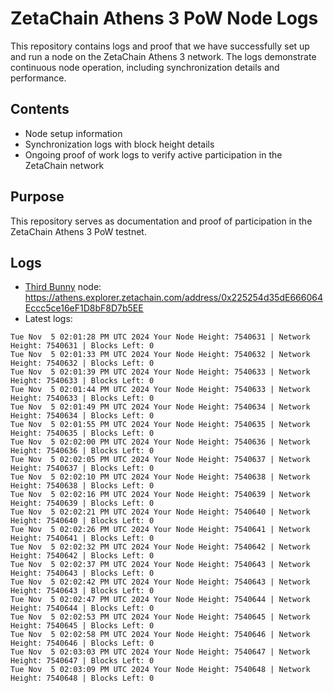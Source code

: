# ZetaChain Athens 3 PoW Node Logs
This repository contains logs and proof that we have successfully set up and run a node on the ZetaChain Athens 3 network. The logs demonstrate continuous node operation, including synchronization details and performance.

## Contents
- Node setup information
- Synchronization logs with block height details
- Ongoing proof of work logs to verify active participation in the ZetaChain network

## Purpose
This repository serves as documentation and proof of participation in the ZetaChain Athens 3 PoW testnet.

## Logs

- [Third Bunny](https://thirdbunny.xyz/) node: https://athens.explorer.zetachain.com/address/0x225254d35dE666064Eccc5ce16eF1D8bF8D7b5EE
- Latest logs:
```
Tue Nov  5 02:01:28 PM UTC 2024 Your Node Height: 7540631 | Network Height: 7540631 | Blocks Left: 0
Tue Nov  5 02:01:33 PM UTC 2024 Your Node Height: 7540632 | Network Height: 7540632 | Blocks Left: 0
Tue Nov  5 02:01:39 PM UTC 2024 Your Node Height: 7540633 | Network Height: 7540633 | Blocks Left: 0
Tue Nov  5 02:01:44 PM UTC 2024 Your Node Height: 7540633 | Network Height: 7540633 | Blocks Left: 0
Tue Nov  5 02:01:49 PM UTC 2024 Your Node Height: 7540634 | Network Height: 7540634 | Blocks Left: 0
Tue Nov  5 02:01:55 PM UTC 2024 Your Node Height: 7540635 | Network Height: 7540635 | Blocks Left: 0
Tue Nov  5 02:02:00 PM UTC 2024 Your Node Height: 7540636 | Network Height: 7540636 | Blocks Left: 0
Tue Nov  5 02:02:05 PM UTC 2024 Your Node Height: 7540637 | Network Height: 7540637 | Blocks Left: 0
Tue Nov  5 02:02:10 PM UTC 2024 Your Node Height: 7540638 | Network Height: 7540638 | Blocks Left: 0
Tue Nov  5 02:02:16 PM UTC 2024 Your Node Height: 7540639 | Network Height: 7540639 | Blocks Left: 0
Tue Nov  5 02:02:21 PM UTC 2024 Your Node Height: 7540640 | Network Height: 7540640 | Blocks Left: 0
Tue Nov  5 02:02:26 PM UTC 2024 Your Node Height: 7540641 | Network Height: 7540641 | Blocks Left: 0
Tue Nov  5 02:02:32 PM UTC 2024 Your Node Height: 7540642 | Network Height: 7540642 | Blocks Left: 0
Tue Nov  5 02:02:37 PM UTC 2024 Your Node Height: 7540643 | Network Height: 7540643 | Blocks Left: 0
Tue Nov  5 02:02:42 PM UTC 2024 Your Node Height: 7540643 | Network Height: 7540643 | Blocks Left: 0
Tue Nov  5 02:02:47 PM UTC 2024 Your Node Height: 7540644 | Network Height: 7540644 | Blocks Left: 0
Tue Nov  5 02:02:53 PM UTC 2024 Your Node Height: 7540645 | Network Height: 7540645 | Blocks Left: 0
Tue Nov  5 02:02:58 PM UTC 2024 Your Node Height: 7540646 | Network Height: 7540646 | Blocks Left: 0
Tue Nov  5 02:03:03 PM UTC 2024 Your Node Height: 7540647 | Network Height: 7540647 | Blocks Left: 0
Tue Nov  5 02:03:09 PM UTC 2024 Your Node Height: 7540648 | Network Height: 7540648 | Blocks Left: 0
```
